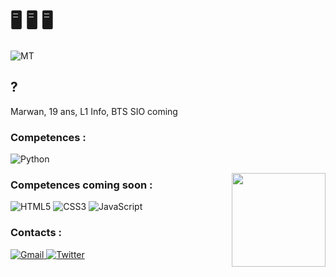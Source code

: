 # 🖥️ 🖥️ 🖥️ 

![MT](https://github.com/virrae/virrae/assets/116673518/ecdd4387-0fb0-4862-bcc6-6ab14d084676)


## ?
Marwan, 19 ans, L1 Info, BTS SIO coming


### Competences :
![Python](https://img.shields.io/badge/python-3670A0?style=for-the-badge&logo=python&logoColor=ffdd54)

<img align="right" width="150" height="150" src="https://github.com/virrae/virrae/assets/116673518/94d436ce-fe35-4307-99da-269822f921ee"></a>
### Competences coming soon :
![HTML5](https://img.shields.io/badge/html5-%23E34F26.svg?style=for-the-badge&logo=html5&logoColor=white)
![CSS3](https://img.shields.io/badge/css3-%231572B6.svg?style=for-the-badge&logo=css3&logoColor=white)
![JavaScript](https://img.shields.io/badge/javascript-%23323330.svg?style=for-the-badge&logo=javascript&logoColor=%23F7DF1E)

### Contacts :
<a href="mailto:flaawzcontactpro@gmail.com">![Gmail](https://img.shields.io/badge/Gmail-D14836?style=for-the-badge&logo=gmail&logoColor=white)
</a>
<a href="https://twitter.com/Impxxxct">![Twitter](https://img.shields.io/badge/Twitter-1DA1F2?style=for-the-badge&logo=twitter&logoColor=white)
</a>





